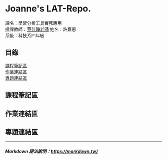 # Joanne's LAT-Repo.

課名：學習分析工具實務應用  
授課教師：[蔡芸琤老師](https://github.com/pecu/LAT) 
姓名：許嘉恩  
系級：科技系四年級


## 目錄
[課程筆記區](https://github.com/JoanneHsuPeanut/LAT-Repo./blob/main/README.md#%E8%AA%B2%E7%A8%8B%E7%AD%86%E8%A8%98%E5%8D%80)  
[作業連結區](https://github.com/JoanneHsuPeanut/LAT-Repo./blob/main/README.md#%E4%BD%9C%E6%A5%AD%E9%80%A3%E7%B5%90%E5%8D%80)  
[專題連結區](https://github.com/JoanneHsuPeanut/LAT-Repo./blob/main/README.md#%E5%B0%88%E9%A1%8C%E9%80%A3%E7%B5%90%E5%8D%80)  
## 課程筆記區
## 作業連結區
## 專題連結區 


---
##### Markdown 語法說明：https://markdown.tw/
